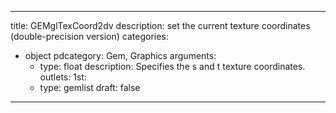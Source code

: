 
---
title: GEMglTexCoord2dv
description: set the current texture coordinates (double-precision version)
categories:
  - object
pdcategory: Gem, Graphics
arguments:
    - type: float
      description: Specifies the s and t texture coordinates.
outlets:
  1st:
    - type: gemlist
draft: false
---

